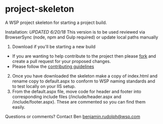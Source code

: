 # project-skeleton
A WSP project skeleton for starting a project build.

Installation:
*UPDATED 6/20/18*
This version is to be used reviewed via BrowserSync (node, npm and Gulp required) or update local paths manually
1. Download if you'll be starting a new build
  + If you are wanting to help contribute to the project then please [fork](https://help.github.com/articles/fork-a-repo/) and create a pull request for your proposed changes.
  + Please follow the [contributing guidelines](https://github.com/WSP-Denver/project-skeleton/blob/master/CONTRIBUTING.md)
2. Once you have downloaded the skeleton make a copy of index.html and rename copy to default.aspx to conform to WSP naming standards and to test locally on your IIS setup.
3. From the default.aspx file, move code for header and footer into corresponding include files (/include/header.aspx and /include/footer.aspx). These are commented so you can find them easily.

Questions or comments? Contact Ben <benjamin.rudolph@wsp.com>
